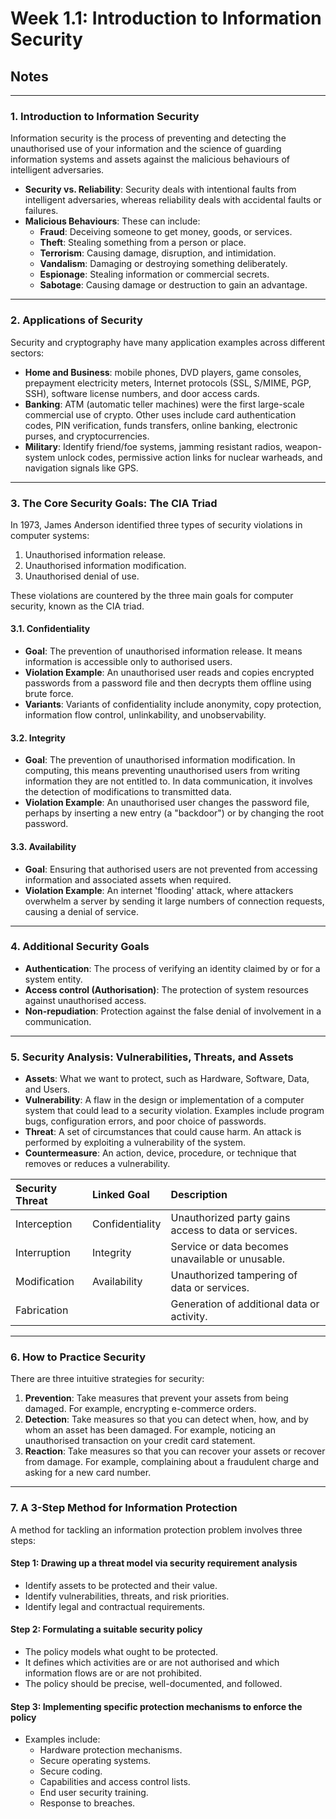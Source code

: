 # Week 1.1: Introduction to Information Security

## Notes
---

### **1. Introduction to Information Security**

Information security is the process of preventing and detecting the unauthorised use of your information and the science of guarding information systems and assets against the malicious behaviours of intelligent adversaries.

- **Security vs. Reliability**: Security deals with intentional faults from intelligent adversaries, whereas reliability deals with accidental faults or failures.
- **Malicious Behaviours**: These can include:
    - **Fraud**: Deceiving someone to get money, goods, or services.
    - **Theft**: Stealing something from a person or place.
    - **Terrorism**: Causing damage, disruption, and intimidation.
    - **Vandalism**: Damaging or destroying something deliberately.
    - **Espionage**: Stealing information or commercial secrets.
    - **Sabotage**: Causing damage or destruction to gain an advantage.

---

### **2. Applications of Security**

Security and cryptography have many application examples across different sectors:

- **Home and Business**: mobile phones, DVD players, game consoles, prepayment electricity meters, Internet protocols (SSL, S/MIME, PGP, SSH), software license numbers, and door access cards.
- **Banking**: ATM (automatic teller machines) were the first large-scale commercial use of crypto. Other uses include card authentication codes, PIN verification, funds transfers, online banking, electronic purses, and cryptocurrencies.
- **Military**: Identify friend/foe systems, jamming resistant radios, weapon-system unlock codes, permissive action links for nuclear warheads, and navigation signals like GPS.

---

### **3. The Core Security Goals: The CIA Triad**

In 1973, James Anderson identified three types of security violations in computer systems:
1.  Unauthorised information release.
2.  Unauthorised information modification.
3.  Unauthorised denial of use.

These violations are countered by the three main goals for computer security, known as the CIA triad.

#### **3.1. Confidentiality**
* **Goal**: The prevention of unauthorised information release. It means information is accessible only to authorised users.
* **Violation Example**: An unauthorised user reads and copies encrypted passwords from a password file and then decrypts them offline using brute force.
* **Variants**: Variants of confidentiality include anonymity, copy protection, information flow control, unlinkability, and unobservability.

#### **3.2. Integrity**
* **Goal**: The prevention of unauthorised information modification. In computing, this means preventing unauthorised users from writing information they are not entitled to. In data communication, it involves the detection of modifications to transmitted data.
* **Violation Example**: An unauthorised user changes the password file, perhaps by inserting a new entry (a "backdoor") or by changing the root password.

#### **3.3. Availability**
* **Goal**: Ensuring that authorised users are not prevented from accessing information and associated assets when required.
* **Violation Example**: An internet 'flooding' attack, where attackers overwhelm a server by sending it large numbers of connection requests, causing a denial of service.

---

### **4. Additional Security Goals**

* **Authentication**: The process of verifying an identity claimed by or for a system entity.
* **Access control (Authorisation)**: The protection of system resources against unauthorised access.
* **Non-repudiation**: Protection against the false denial of involvement in a communication.

---

### **5. Security Analysis: Vulnerabilities, Threats, and Assets**

* **Assets**: What we want to protect, such as Hardware, Software, Data, and Users.
* **Vulnerability**: A flaw in the design or implementation of a computer system that could lead to a security violation. Examples include program bugs, configuration errors, and poor choice of passwords.
* **Threat**: A set of circumstances that could cause harm. An attack is performed by exploiting a vulnerability of the system.
* **Countermeasure**: An action, device, procedure, or technique that removes or reduces a vulnerability.

| Security Threat | Linked Goal   | Description                                           |
| :-------------- | :------------ | :---------------------------------------------------- |
| Interception    | Confidentiality | Unauthorized party gains access to data or services. |
| Interruption    | Integrity     | Service or data becomes unavailable or unusable.    |
| Modification    | Availability  | Unauthorized tampering of data or services.       |
| Fabrication     |               | Generation of additional data or activity.        |

---

### **6. How to Practice Security**

There are three intuitive strategies for security:

1.  **Prevention**: Take measures that prevent your assets from being damaged. For example, encrypting e-commerce orders.
2.  **Detection**: Take measures so that you can detect when, how, and by whom an asset has been damaged. For example, noticing an unauthorised transaction on your credit card statement.
3.  **Reaction**: Take measures so that you can recover your assets or recover from damage. For example, complaining about a fraudulent charge and asking for a new card number.

---

### **7. A 3-Step Method for Information Protection**

A method for tackling an information protection problem involves three steps:

#### **Step 1: Drawing up a threat model via security requirement analysis**
* Identify assets to be protected and their value.
* Identify vulnerabilities, threats, and risk priorities.
* Identify legal and contractual requirements.

#### **Step 2: Formulating a suitable security policy**
* The policy models what ought to be protected.
* It defines which activities are or are not authorised and which information flows are or are not prohibited.
* The policy should be precise, well-documented, and followed.

#### **Step 3: Implementing specific protection mechanisms to enforce the policy**
* Examples include:
    * Hardware protection mechanisms.
    * Secure operating systems.
    * Secure coding.
    * Capabilities and access control lists.
    * End user security training.
    * Response to breaches.
